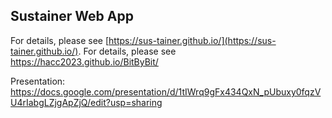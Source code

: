## Sustainer Web App

For details, please see [https://sus-tainer.github.io/](https://sus-tainer.github.io/).
For details, please see https://hacc2023.github.io/BitByBit/

Presentation:
https://docs.google.com/presentation/d/1tIWrq9gFx434QxN_pUbuxy0fqzVU4rIabgLZjgApZjQ/edit?usp=sharing
